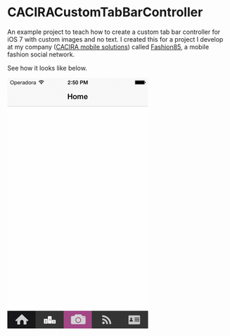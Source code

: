 CACIRACustomTabBarController
============================

An example project to teach how to create a custom tab bar controller for iOS 7 with custom images and no text. 
I created this for a project I develop at my company (<a href="http://cacira.com.br">CACIRA mobile solutions</a>) called <a href="http://fashion85.com">Fashion85</a>, a mobile fashion social network.

See how it looks like below.

<img src="screenshots/screenshots.gif" />